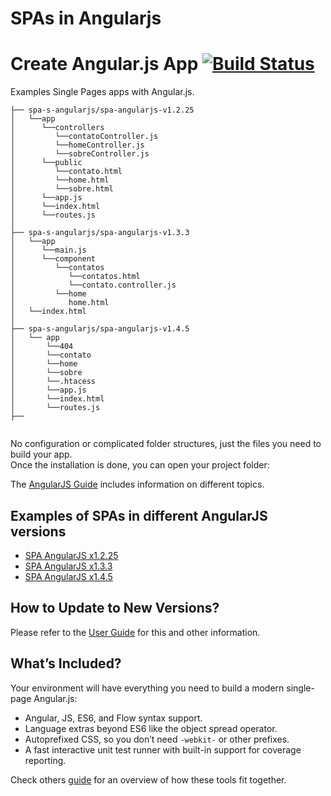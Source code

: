 # SPAs in Angularjs

# Create Angular.js App [![Build Status](https://docs.angularjs.org/misc/started)](https://docs.angularjs.org/misc/started)

Examples Single Pages apps with Angular.js.

```
├── spa-s-angularjs/spa-angularjs-v1.2.25
│   └──app
│      └──controllers
│         └──contatoController.js
│         └──homeController.js
│         └──sobreController.js
│      └──public
│         └──contato.html
│         └──home.html
│         └──sobre.html
│      └──app.js
│      └──index.html
│      └──routes.js
│
├── spa-s-angularjs/spa-angularjs-v1.3.3
│   └──app
│      └──main.js
│      └──component
│         └──contatos
│            └──contatos.html
│            └──contato.controller.js
│         └──home
│            home.html
│   └──index.html
│
├── spa-s-angularjs/spa-angularjs-v1.4.5
│   └── app
│       └──404
│       └──contato
│       └──home
│       └──sobre
│       └──.htacess
│       └──app.js
│       └──index.html
│       └──routes.js
├──
    
```

No configuration or complicated folder structures, just the files you need to build your app.<br>
Once the installation is done, you can open your project folder:

The [AngularJS Guide](https://docs.angularjs.org/api) includes information on different topics.
## Examples of SPAs in different AngularJS versions

- [SPA AngularJS x1.2.25](https://github.com/ahsouza/spa-s-angularjs/tree/master/SP-Angularjs-v1.2.25)
- [SPA AngularJS x1.3.3](https://github.com/ahsouza/spa-s-angularjs/tree/master/SP-Angularjs-v1.3.3)
- [SPA AngularJS x1.4.5](https://github.com/ahsouza/spa-s-angularjs/tree/master/SP-Angularjs-v1.4.5)


## How to Update to New Versions?

Please refer to the [User Guide](https://code.angularjs.org/) for this and other information.

## What’s Included?

Your environment will have everything you need to build a modern single-page Angular.js:

* Angular, JS, ES6, and Flow syntax support.
* Language extras beyond ES6 like the object spread operator.
* Autoprefixed CSS, so you don’t need `-webkit-` or other prefixes.
* A fast interactive unit test runner with built-in support for coverage reporting.

Check others [guide](https://github.com/ahsouza) for an overview of how these tools fit together.
